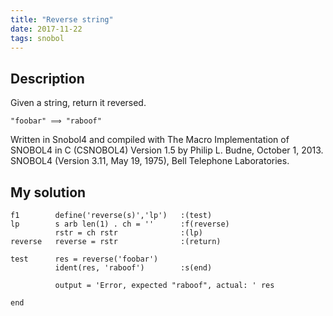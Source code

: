```yaml
---
title: "Reverse string"
date: 2017-11-22
tags: snobol
---
```


## Description

Given a string, return it reversed.

```
"foobar" ⟹ "raboof"
```

Written in Snobol4 and compiled with The Macro Implementation of
SNOBOL4 in C (CSNOBOL4) Version 1.5 by Philip L. Budne,
October 1, 2013. SNOBOL4 (Version 3.11, May 19, 1975),
Bell Telephone Laboratories.


## My solution

```snobol
f1        define('reverse(s)','lp')   :(test)
lp        s arb len(1) . ch = ''      :f(reverse)
          rstr = ch rstr              :(lp)
reverse   reverse = rstr              :(return)

test      res = reverse('foobar')
          ident(res, 'raboof')        :s(end)

          output = 'Error, expected "raboof", actual: ' res

end
```

